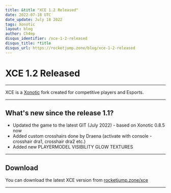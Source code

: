 ```yaml
---
title: &title "XCE 1.2 Released"
date: 2022-07-18 UTC
date_update: July 18 2022
tags: Xonotic
layout: blog
author: Ch4mp
disqus_identifier: /xce-1-2-released
disqus_title: *title
disqus_url: https://rocketjump.zone/blog/xce-1-2-released
---
```


<h1 class="w3-center">XCE 1.2 Released</h1>

<hr>

<p class="w3-center">XCE is a
  <a href="https://xonotic.org/">Xonotic</a> fork created for competitive players and Esports.</p>

<hr>

## What's new since the release 1.1?
 - Updated the game to the latest GIT (July 2022) - based on Xonotic 0.8.5 now   
 - Added custom crosshairs done by Draena (activate with console - crosshair dra1, crosshair dra2 etc.)   
 - Added new PLAYERMODEL VISIBILITY GLOW TEXTURES    

<hr>

## Download

You can download the latest XCE version from <a href="/xce">rocketjump.zone/xce</a>


<hr>
<script>

  var slideIndex = 1;
  showDivs(slideIndex);

  function plusDivs(n) {
    showDivs(slideIndex += n);
  }

  function showDivs(n) {
    var i;
    var x = document.getElementsByClassName("mySlides");
    if (n > x.length) {
      slideIndex = 1
    }
    if (n < 1) {
      slideIndex = x.length
    };
    for (i = 0; i < x.length; i++) {
      x[i].style.display = "none";
    }
    x[slideIndex - 1].style.display = "block";
  }
</script>
